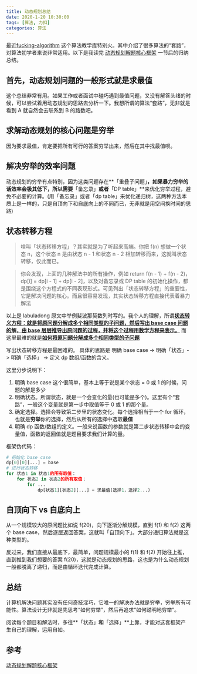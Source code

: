 ```yaml
---
title: 动态规划总结
date: 2020-1-20 10:30:00
tags: [算法, 力扣]
categories: 算法
---
```


最近[fucking-algorithm](https://github.com/labuladong/fucking-algorithm) 这个算法教学库特别火。其中介绍了很多算法的“套路”，对算法初学者来说非常适用。以下是我读完 [动态规划解题核心框架](https://labuladong.gitee.io/algo/3/23/57/) 一节后的归纳总结。

## 首先，动态规划问题的一般形式就是求最值

这个总结非常有用。如果工作或者面试中碰巧遇到最值问题，又没有解答头绪的时候，可以尝试着用动态规划的思路去分析一下。我想所谓的算法“套路”，无非就是看到 A 就自然会去联系到 B 的路数吧。

## 求解动态规划的核心问题是穷举

因为要求最值，肯定要把所有可行的答案穷举出来，然后在其中找最值呗。

<!--more-->

## 解决穷举的效率问题

动态规划的穷举有点特别，因为这类问题存在**「重叠子问题」**，如果暴力穷举的话效率会极其低下，所以需要**「备忘录」**或者**「DP table」**来优化穷举过程，避免不必要的计算。(用「备忘录」或者「dp table」来优化递归树，这两种方法本质上是一样的，只是自顶向下和自底向上的不同而已，无非就是用空间换时间的思路)

## 状态转移方程

> 啥叫「状态转移方程」？其实就是为了听起来高端。你把 f(n) 想做一个状态 n，这个状态 n 是由状态 n - 1 和状态 n - 2 相加转移而来，这就叫状态转移，仅此而已。

> 你会发现，上面的几种解法中的所有操作，例如 return f(n - 1) + f(n - 2)，dp[i] = dp[i - 1] + dp[i - 2]，以及对备忘录或 DP table 的初始化操作，都是围绕这个方程式的不同表现形式。可见列出「状态转移方程」的重要性，它是解决问题的核心。而且很容易发现，其实状态转移方程直接代表着暴力解法

以上是 labuladong 原文中举例斐波那契数列时写的。我个人的理解，所谓<u>**状态转义方程：就是将原问题分解成多个相同类型的子问题，然后写出 base case 问题的解，由 base 层层推导出原问题的过程，并将这个过程用数学方程来表示。**</u> 而这里最难的就是<u>**如何将原问题分解成多个相同类型的子问题**</u>

写出状态转移方程是最困难的。 具体的思路是 明确 base case -> 明确「状态」-> 明确「选择」 -> 定义 dp 数组/函数的含义。

这里分步说明下：

1. 明确 base case 这个很简单，基本上等于说是某个状态 = 0 或 1 的时候，问题的解是多少
2. 明确状态。所谓状态，就是一个会变化的量(也可能是多个)。这里有个“套路”，一般这个变量就是第一步中取值等于 0 或 1 的那个量。
3. 确定选择。选择会导致第二步里的状态变化。每个选择相当于一个 for 循环，也就是**穷举**你的选择，然后从所有的选择中选取**最值**
4. 明确 dp 函数/数组的定义。一般来说函数的参数就是第二步状态转移中会的变量值，函数的返回值就是题目要求我们计算的量。

框架伪代码：

```python
# 初始化 base case
dp[0][0][...] = base
# 进行状态转移
for 状态1 in 状态1的所有取值：
    for 状态2 in 状态2的所有取值：
        for ...
            dp[状态1][状态2][...] = 求最值(选择1，选择2...)
```

## 自顶向下 vs 自底向上

从一个规模较大的原问题比如说 f(20)，向下逐渐分解规模，直到 f(1) 和 f(2) 这两个 base case，然后逐层返回答案，这就叫「自顶向下」。大部分递归算法就是这种类型的。

反过来，我们直接从最底下，最简单，问题规模最小的 f(1) 和 f(2) 开始往上推，直到推到我们想要的答案 f(20)，这就是动态规划的思路，这也是为什么动态规划一般都脱离了递归，而是由循环迭代完成计算。

## 总结

计算机解决问题其实没有任何奇技淫巧，它唯一的解决办法就是穷举，穷举所有可能性。算法设计无非就是先思考“如何穷举”，然后再追求“如何聪明地穷举”。

阅读每个题目和解法时，多往**「状态」**和**「选择」**上靠，才能对这套框架产生自己的理解，运用自如。

## 参考

[动态规划解题核心框架](https://labuladong.gitee.io/algo/3/23/57/)
